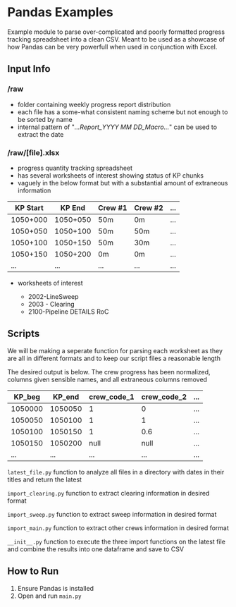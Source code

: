 # Pandas Examples

Example module to parse over-complicated and poorly formatted progress tracking
spreadsheet into a clean CSV. Meant to be used as a showcase of how Pandas can
be very powerfull when used in conjunction with Excel.

## Input Info

### /raw

- folder containing weekly progress report distribution
- each file has a some-what consistent naming scheme but not enough to be sorted by name
- internal pattern of "_...Report_YYYY MM DD_Macro..._" can be used to extract the date

### /raw/[file].xlsx

- progress quantity tracking spreadsheet
- has several worksheets of interest showing status of KP chunks
- vaguely in the below format but with a substantial amount of extraneous information

| KP Start | KP End   | Crew #1 | Crew #2 | ... |
| -------- | -------- | ------- | ------- | --- |
| 1050+000 | 1050+050 | 50m     | 0m      | ... |
| 1050+050 | 1050+100 | 50m     | 50m     | ... |
| 1050+100 | 1050+150 | 50m     | 30m     | ... |
| 1050+150 | 1050+200 | 0m      | 0m      | ... |
| ...      | ...      | ...     | ...     | ... |

- worksheets of interest

  - 2002-LineSweep
  - 2003 - Clearing
  - 2100-Pipeline DETAILS RoC

## Scripts

We will be making a seperate function for parsing each worksheet as they are
all in different formats and to keep our script files a reasonable length

The desired output is below. The crew progress has been normalized, columns
given sensible names, and all extraneous columns removed

| KP_beg  | KP_end  | crew_code_1 | crew_code_2 | ... |
| ------- | ------- | ----------- | ----------- | --- |
| 1050000 | 1050050 | 1           | 0           | ... |
| 1050050 | 1050100 | 1           | 1           | ... |
| 1050100 | 1050150 | 1           | 0.6         | ... |
| 1050150 | 1050200 | null        | null        | ... |
| ...     | ...     | ...         | ...         | ... |

`latest_file.py`
function to analyze all files in a directory with dates in their titles and return the latest

`import_clearing.py`
function to extract clearing information in desired format

`import_sweep.py`
function to extract sweep information in desired format

`import_main.py`
function to extract other crews information in desired format

`__init__.py`
function to execute the three import functions on the latest file and combine the results into
one dataframe and save to CSV

## How to Run

1. Ensure Pandas is installed
1. Open and run `main.py`
